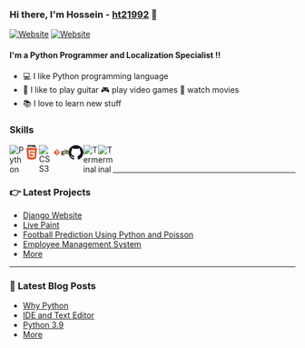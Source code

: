 ### Hi there, I'm Hossein - [ht21992][website] 👋

[![Website](https://i.ibb.co/D4jQvjh/Webp-net-resizeimage.png)](https://www.linkedin.com/in/hossein-tajfirouz-30910b208/)
[![Website](https://i.ibb.co/J2qW2fc/Webp-net-resizeimage-1.png)](https://ht21992.pythonanywhere.com)
#### I'm a Python Programmer and Localization Specialist !!

- :computer: I like Python programming language
- 🎸  I like to play guitar :video_game: play video games 🎥 watch movies
- :books: I love to learn new stuff


### Skills

[<img align="left" alt="Python" width="26px" src="https://encrypted-tbn0.gstatic.com/images?q=tbn:ANd9GcTOW778cszl9x5U_A1C6kKlHO1PJ3Q3CGcU2_LikGWtjKnRhdXZpUES8d34J2ahEbkT0-0&usqp=CAU" />][python]
[<img align="left" alt="HTML5" width="26px" src="https://raw.githubusercontent.com/github/explore/80688e429a7d4ef2fca1e82350fe8e3517d3494d/topics/html/html.png" />][html]
[<img align="left" alt="CSS3" width="26px" src="https://icon-library.com/images/django-icon/django-icon-0.jpg" />][django]
[<img align="left" alt="Git" width="26px" src="https://raw.githubusercontent.com/github/explore/80688e429a7d4ef2fca1e82350fe8e3517d3494d/topics/git/git.png" />][git]
[<img align="left" alt="GitHub" width="26px" src="https://raw.githubusercontent.com/github/explore/78df643247d429f6cc873026c0622819ad797942/topics/github/github.png" />][github]
[<img align="left" alt="Terminal" width="26px" src="https://upload.wikimedia.org/wikipedia/commons/d/d5/Hey_Machine_Learning_Logo.png" />][machinelearning]
[<img align="left" alt="Terminal" width="26px" src="https://upload.wikimedia.org/wikipedia/commons/thumb/a/ab/Logo-ubuntu_cof-orange-hex.svg/1200px-Logo-ubuntu_cof-orange-hex.svg.png" />][ubuntu]

<br  />
<br />

---

### 👉 Latest Projects

<!-- PROJECTS:START -->
- [Django Website](https://ht21992.pythonanywhere.com)
- [Live Paint](https://ht21992.pythonanywhere.com/project/project/14/) 
- [Football Prediction Using Python and Poisson](https://ht21992.pythonanywhere.com/project/project/19/)
- [Employee Management System ](ht21992.pythonanywhere.com/project/project/15/)
- [More](https://ht21992.pythonanywhere.com/project/)
<!-- PROJECTS:END -->

---

### :blue_book: Latest Blog Posts

<!-- BLOG-LIST:START -->
- [Why Python](https://ht21992.pythonanywhere.com/blog/blog/7/)
- [IDE and Text Editor](https://ht21992.pythonanywhere.com/blog/blog/4/)
- [Python 3.9](https://ht21992.pythonanywhere.com/blog/blog/6/)
- [More](https://ht21992.pythonanywhere.com/blog/)
<!-- BLOG-LIST:END -->


[website]: https://ht21992.pythonanywhere.com
[python]: https://www.python.org/
[html]: https://html.com/
[django]: https://www.djangoproject.com/
[git]: https://git-scm.com/downloads
[github]: https://github.com/ht21992
[machinelearning]: https://machinelearningmastery.com/machine-learning-in-python-step-by-step/
[ubuntu]: https://ubuntu.com/
